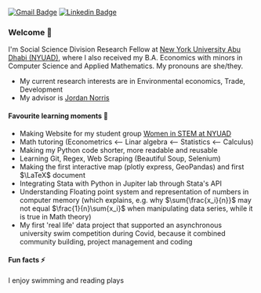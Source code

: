 
[![Gmail Badge](https://img.shields.io/badge/-Email-c14438?style=flat&logo=Gmail&logoColor=white&link=mailto:ivana.drabova@nyu.edu)](mailto:ivana.drabova@nyu.edu)
[![Linkedin Badge](https://img.shields.io/badge/-Linkedin-blue?style=flat&logo=Linkedin&logoColor=white&link=https://www.linkedin.com/in/ivana-drabova/)](https://www.linkedin.com/in/ivana-drabova/)

### Welcome 👋
I'm Social Science Division Research Fellow at [New York University Abu Dhabi (NYUAD)](https://nyuad.nyu.edu/en/), where I also received my B.A. Economics with minors in Computer Science and Applied Mathematics. My pronouns are she/they.

- My current research interests are in Environmental economics, Trade, Development
- My advisor is [Jordan Norris](https://www.jordanjnorris.com/)

#### Favourite learning moments 📖 
- Making Website for my student group [Women in STEM at NYUAD](https://ivanadr.github.io/westem-web-2022/)
- Math tutoring (Econometrics <-- Linar algebra <-- Statistics <-- Calculus)
- Making my Python code shorter, more readable and reusable
- Learning Git, Regex, Web Scraping (Beautiful Soup, Selenium)
- Making the first interactive map (plotly express, GeoPandas) and first $\LaTeX$ document
- Integrating Stata with Python in Jupiter lab through Stata's API
- Understanding Floating point system and representation of numbers in computer memory (which explains, e.g. why $\sum{\frac{x_i}{n}}$ may not equal $\frac{1}{n}\sum{x_i}$ when manipulating data series, while it is true in Math theory)
- My first 'real life' data project that supported an asynchronous university swim competition during Covid, because it combined community building, project management and coding 

#### Fun facts ⚡ 
I enjoy swimming and reading plays
